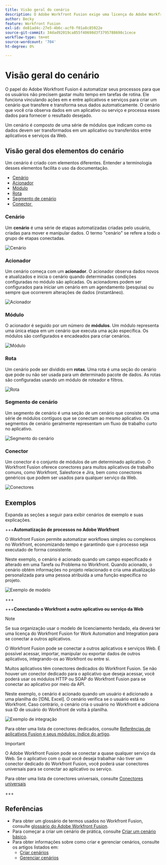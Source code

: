 ```yaml
---
title: Visão geral do cenário
description: O Adobe Workfront Fusion exige uma licença do Adobe Workfront Fusion, além de uma licença do Adobe Workfront.
author: Becky
feature: Workfront Fusion
exl-id: de81ad4c-27e5-4b6c-acf0-f01a8c85922e
source-git-commit: 34dad92019ca855f40698d3f3795788698c1cece
workflow-type: tm+mt
source-wordcount: '704'
ht-degree: 0%

---
```


# Visão geral do cenário

O papel do Adobe Workfront Fusion é automatizar seus processos para que os usuários não precisem gastar muito tempo em tarefas de rotina. Ele funciona vinculando ações em e entre aplicativos e serviços para criar um cenário que transfere e transforma seus dados automaticamente. O cenário que você cria observa dados em um aplicativo ou serviço e processa esses dados para fornecer o resultado desejado.

Um cenário é composto de uma série de módulos que indicam como os dados devem ser transformados em um aplicativo ou transferidos entre aplicativos e serviços da Web.

## Visão geral dos elementos do cenário

Um cenário é criado com elementos diferentes. Entender a terminologia desses elementos facilita o uso da documentação.

* [Cenário](#scenario)
* [Acionador](#trigger)
* [Módulo](#module)
* [Rota](#route)
* [Segmento de cenário](#scenario-segment)
* [Conector &#x200B;](#connector)

### Cenário

Um **cenário** é uma série de etapas automatizadas criadas pelo usuário, criadas para mover e manipular dados. O termo &quot;cenário&quot; se refere a todo o grupo de etapas conectadas.

![Cenário](assets/entire-scenario-scenario.png)

### Acionador

Um cenário começa com um **acionador**. O acionador observa dados novos e atualizados e inicia o cenário quando determinadas condições configuradas no módulo são aplicadas. Os acionadores podem ser configurados para iniciar um cenário em um agendamento (pesquisa) ou sempre que ocorrerem alterações de dados (instantâneo).

![Acionador](assets/scenario-trigger.png)

### Módulo

O acionador é seguido por um número de **módulos**. Um módulo representa uma única etapa em um cenário que executa uma ação específica. Os módulos são configurados e encadeados para criar cenários.

![Módulo](assets/scenario-module.png)

### Rota

Um cenário pode ser dividido em **rotas**. Uma rota é uma seção do cenário que pode ou não ser usada para um determinado pacote de dados. As rotas são configuradas usando um módulo de roteador e filtros.

![Rota](assets/scenario-route.png)

### Segmento de cenário

Um segmento de cenário é uma seção de um cenário que consiste em uma série de módulos contíguos que se conectam ao mesmo aplicativo. Os segmentos de cenário geralmente representam um fluxo de trabalho curto no aplicativo.

![Segmento do cenário](assets/scenario-segment.png)

### Conector 

Um conector é o conjunto de módulos de um determinado aplicativo. O Workfront Fusion oferece conectores para muitos aplicativos de trabalho comuns, como Workfront, Salesforce e Jira, bem como conectores genéricos que podem ser usados para qualquer serviço da Web.

![Conectores](assets/scenario-connectors.png)

## Exemplos

Expanda as seções a seguir para exibir cenários de exemplo e suas explicações.

+++**Automatização de processos no Adobe Workfront**

O Workfront Fusion permite automatizar workflows simples ou complexos no Workfront, economizando tempo e garantindo que o processo seja executado de forma consistente.

Neste exemplo, o cenário é acionado quando um campo especificado é alterado em uma Tarefa ou Problema no Workfront. Quando acionado, o cenário obtém informações no projeto relacionado e cria uma atualização personalizada para uma pessoa atribuída a uma função específica no projeto.

![Exemplo de modelo](assets/fusion-template-example.png)

+++

+++**Conectando o Workfront a outro aplicativo ou serviço da Web**

>[!NOTE]
>
>Se sua organização usar o modelo de licenciamento herdado, ela deverá ter uma licença do Workfront Fusion for Work Automation and Integration para se conectar a outros aplicativos.

O Workfront Fusion pode se conectar a outros aplicativos e serviços Web. É possível acessar, importar, manipular ou exportar dados de outros aplicativos, integrando-os ao Workfront ou entre si.

Muitos aplicativos têm conectores dedicados do Workfront Fusion. Se não houver um conector dedicado para o aplicativo que deseja acessar, você poderá usar os módulos HTTP ou SOAP do Workfront Fusion para se conectar ao aplicativo por meio da API.

Neste exemplo, o cenário é acionado quando um usuário é adicionado a uma planilha do [!DNL Excel]. O cenário verifica se o usuário está no Workfront. Caso contrário, o cenário cria o usuário no Workfront e adiciona sua ID de usuário do Workfront de volta à planilha.

![Exemplo de integração](assets/fusion-integration-example.png)

Para obter uma lista de conectores dedicados, consulte [Referências de aplicativos Fusion e seus módulos: índice do artigo](/help/workfront-fusion/references/apps-and-modules/apps-and-modules-toc.md).


>[!IMPORTANT]
>
>O Adobe Workfront Fusion pode se conectar a quase qualquer serviço da Web. Se o aplicativo com o qual você deseja trabalhar não tiver um conector dedicado do Workfront Fusion, você poderá usar conectores universais para se conectar ao aplicativo ou serviço.
>
>Para obter uma lista de conectores universais, consulte [Conectores universais](/help/workfront-fusion/references/apps-and-modules/apps-and-modules-toc.md#universal-connectors)

+++

## Referências

* Para obter um glossário de termos usados no Workfront Fusion, consulte [glossário do Adobe Workfront Fusion](/help/workfront-fusion/get-started-with-fusion/understand-fusion/fusion-glossary.md).
* Para começar a criar um cenário de prática, consulte [Criar um cenário básico](/help/workfront-fusion/build-practice-scenarios/create-basic-scenario.md).
* Para obter informações sobre como criar e gerenciar cenários, consulte os artigos listados em:
   * [Criar cenários](/help/workfront-fusion/create-scenarios/create-scenarios-toc.md)
   * [Gerenciar cenários](/help/workfront-fusion/manage-scenarios/manage-scenarios-toc.md)
